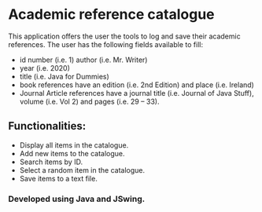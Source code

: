 # Academic reference catalogue
This application offers the user the tools to log and save their academic references.
The user has the following fields available  to fill:

* id number (i.e. 1)
author (i.e. Mr. Writer)
* year (i.e. 2020)
* title (i.e. Java for Dummies)
* book references have an edition (i.e. 2nd Edition) and place (i.e. Ireland) 
* Journal Article references have a journal title (i.e. Journal of Java Stuff), volume (i.e. Vol 2) and pages (i.e. 29 – 33). 
## Functionalities:
* Display all items in the catalogue.
* Add new items to the catalogue.
* Search items by ID.
* Select a random item in the catalogue.
* Save items to a text file.

### Developed using Java and JSwing.
